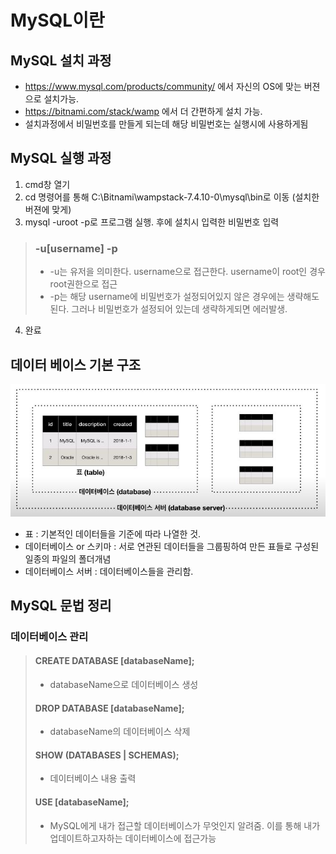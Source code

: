 # MySQL이란


## MySQL 설치 과정
- https://www.mysql.com/products/community/ 에서 자신의 OS에 맞는 버젼으로 설치가능.
- https://bitnami.com/stack/wamp 에서 더 간편하게 설치 가능.
- 설치과정에서 비밀번호를 만들게 되는데 해당 비밀번호는 실행시에 사용하게됨

## MySQL 실행 과정
1) cmd창 열기
2) cd 명령어를 통해 C:\Bitnami\wampstack-7.4.10-0\mysql\bin로 이동 (설치한 버젼에 맞게)
3) mysql -uroot -p로 프로그램 실행. 후에 설치시 입력한 비밀번호 입력
> ### -u[username] -p
> - -u는 유저을 의미한다. username으로 접근한다. username이 root인 경우 root권한으로 접근
> - -p는 해당 username에 비밀번호가 설정되어있지 않은 경우에는 생략해도 된다. 그러나 비밀번호가 설정되어 있는데 생략하게되면 에러발생.
4) 완료

## 데이터 베이스 기본 구조
![Alt text](img1.jpg)
- 표 : 기본적인 데이터들을 기준에 따라 나열한 것.
- 데이터베이스 or 스키마 : 서로 연관된 데이터들을 그룹핑하여 만든 표들로 구성된 일종의 파일의 폴더개념 
- 데이터베이스 서버 : 데이터베이스들을 관리함. 
## MySQL 문법 정리
### 데이터베이스 관리
> #### CREATE DATABASE [databaseName];
> - databaseName으로 데이터베이스 생성
> #### DROP DATABASE [databaseName];
> - databaseName의 데이터베이스 삭제
> #### SHOW (DATABASES | SCHEMAS);
> - 데이터베이스 내용 출력
> #### USE [databaseName];
> - MySQL에게 내가 접근할 데이터베이스가 무엇인지 알려줌. 이를 통해 내가 업데이트하고자하는 데이터베이스에 접근가능
